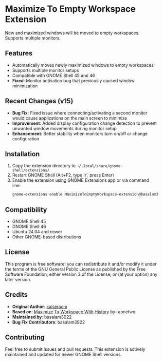 # Maximize To Empty Workspace Extension

New and maximized windows will be moved to empty workspaces. Supports multiple monitors.

## Features

- Automatically moves newly maximized windows to empty workspaces
- Supports multiple monitor setups
- Compatible with GNOME Shell 45 and 46
- **Fixed**: Monitor activation bug that previously caused window minimization

## Recent Changes (v15)

- **Bug Fix**: Fixed issue where connecting/activating a second monitor would cause applications on the main screen to minimize
- **Improvement**: Added display configuration change detection to prevent unwanted window movements during monitor setup
- **Enhancement**: Better stability when monitors turn on/off or change configuration

## Installation

1. Copy the extension directory to `~/.local/share/gnome-shell/extensions/`
2. Restart GNOME Shell (Alt+F2, type 'r', press Enter)
3. Enable the extension using GNOME Extensions app or via command line:
   ```bash
   gnome-extensions enable MaximizeToEmptyWorkspace-extension@basalam3922.github.io
   ```

## Compatibility

- GNOME Shell 45
- GNOME Shell 46
- Ubuntu 24.04 and newer
- Other GNOME-based distributions

## License

This program is free software: you can redistribute it and/or modify it under the terms of the GNU General Public License as published by the Free Software Foundation, either version 3 of the License, or (at your option) any later version.

## Credits

- **Original Author**: [kaiseracm](https://github.com/kaiseracm/gnome-shell-extension-maximize-to-empty-workspace)
- **Based on**: [Maximize To Workspace With History](https://github.com/raonetwo/MaximizeToWorkspace) by raonetwo
- **Maintained by**: basalam3922
- **Bug Fix Contributors**: basalam3922

## Contributing

Feel free to submit issues and pull requests. This extension is actively maintained and updated for newer GNOME Shell versions.
